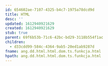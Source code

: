 ```yaml
---
id: 654602ae-7107-4325-b4c7-1975a78dcd9d
title: HTML
desc: ''
updated: 1612940921629
created: 1612940921629
stub: true
parent: 69f6b53b-71c6-42bc-bd29-3118b554f1ac
children:
  - d33cdd99-584c-4364-9ab5-20ed1ab9287d
fname: ang.dd.html.html.dom.ts.funkcja.html
hpath: ang.dd.html.html.dom.ts.funkcja.html
---
```



